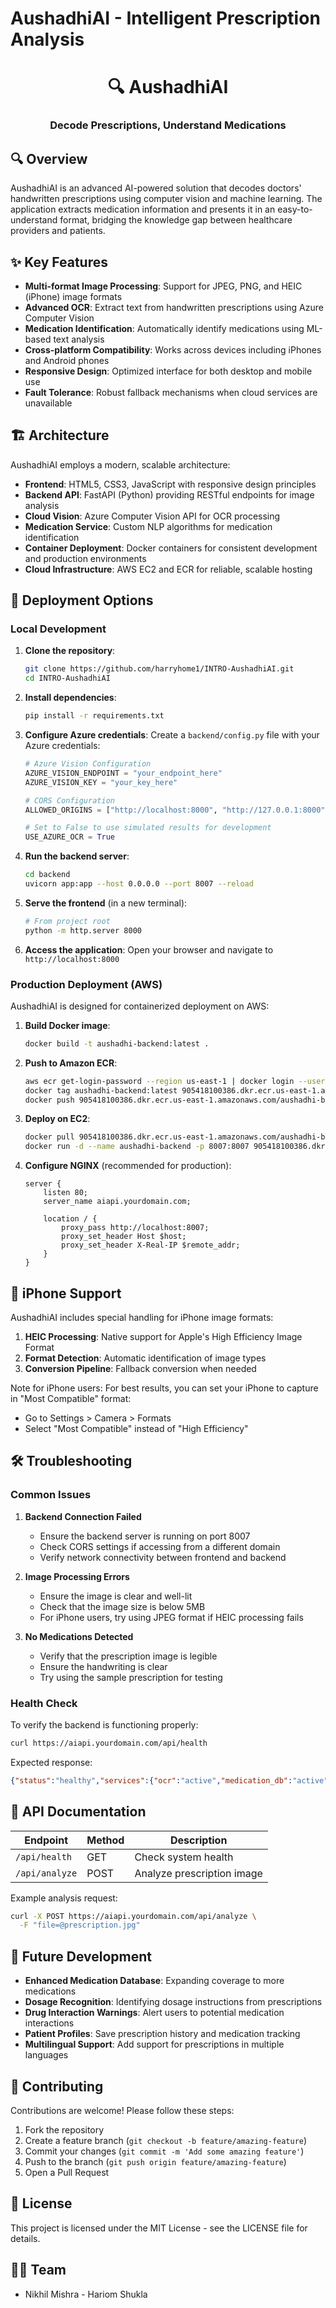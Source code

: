 # AushadhiAI - Intelligent Prescription Analysis

<div align="center">
  <!-- Logo placeholder -->
  <h1>🔍 AushadhiAI</h1>
  <h3>Decode Prescriptions, Understand Medications</h3>
</div>

## 🔍 Overview

AushadhiAI is an advanced AI-powered solution that decodes doctors' handwritten prescriptions using computer vision and machine learning. The application extracts medication information and presents it in an easy-to-understand format, bridging the knowledge gap between healthcare providers and patients.

## ✨ Key Features

- **Multi-format Image Processing**: Support for JPEG, PNG, and HEIC (iPhone) image formats
- **Advanced OCR**: Extract text from handwritten prescriptions using Azure Computer Vision
- **Medication Identification**: Automatically identify medications using ML-based text analysis
- **Cross-platform Compatibility**: Works across devices including iPhones and Android phones
- **Responsive Design**: Optimized interface for both desktop and mobile use
- **Fault Tolerance**: Robust fallback mechanisms when cloud services are unavailable

## 🏗️ Architecture

AushadhiAI employs a modern, scalable architecture:

- **Frontend**: HTML5, CSS3, JavaScript with responsive design principles
- **Backend API**: FastAPI (Python) providing RESTful endpoints for image analysis
- **Cloud Vision**: Azure Computer Vision API for OCR processing
- **Medication Service**: Custom NLP algorithms for medication identification
- **Container Deployment**: Docker containers for consistent development and production environments
- **Cloud Infrastructure**: AWS EC2 and ECR for reliable, scalable hosting

## 🚀 Deployment Options

### Local Development

1. **Clone the repository**:
   ```bash
   git clone https://github.com/harryhome1/INTRO-AushadhiAI.git
   cd INTRO-AushadhiAI
   ```

2. **Install dependencies**:
   ```bash
   pip install -r requirements.txt
   ```

3. **Configure Azure credentials**:
   Create a `backend/config.py` file with your Azure credentials:
   ```python
   # Azure Vision Configuration
   AZURE_VISION_ENDPOINT = "your_endpoint_here"
   AZURE_VISION_KEY = "your_key_here"
   
   # CORS Configuration
   ALLOWED_ORIGINS = ["http://localhost:8000", "http://127.0.0.1:8000"]
   
   # Set to False to use simulated results for development
   USE_AZURE_OCR = True
   ```

4. **Run the backend server**:
   ```bash
   cd backend
   uvicorn app:app --host 0.0.0.0 --port 8007 --reload
   ```

5. **Serve the frontend** (in a new terminal):
   ```bash
   # From project root
   python -m http.server 8000
   ```

6. **Access the application**:
   Open your browser and navigate to `http://localhost:8000`

### Production Deployment (AWS)

AushadhiAI is designed for containerized deployment on AWS:

1. **Build Docker image**:
   ```bash
   docker build -t aushadhi-backend:latest .
   ```

2. **Push to Amazon ECR**:
   ```bash
   aws ecr get-login-password --region us-east-1 | docker login --username AWS --password-stdin 905418100386.dkr.ecr.us-east-1.amazonaws.com
   docker tag aushadhi-backend:latest 905418100386.dkr.ecr.us-east-1.amazonaws.com/aushadhi-backend:latest
   docker push 905418100386.dkr.ecr.us-east-1.amazonaws.com/aushadhi-backend:latest
   ```

3. **Deploy on EC2**:
   ```bash
   docker pull 905418100386.dkr.ecr.us-east-1.amazonaws.com/aushadhi-backend:latest
   docker run -d --name aushadhi-backend -p 8007:8007 905418100386.dkr.ecr.us-east-1.amazonaws.com/aushadhi-backend:latest
   ```

4. **Configure NGINX** (recommended for production):
   ```nginx
   server {
       listen 80;
       server_name aiapi.yourdomain.com;
       
       location / {
           proxy_pass http://localhost:8007;
           proxy_set_header Host $host;
           proxy_set_header X-Real-IP $remote_addr;
       }
   }
   ```

## 📱 iPhone Support

AushadhiAI includes special handling for iPhone image formats:

1. **HEIC Processing**: Native support for Apple's High Efficiency Image Format
2. **Format Detection**: Automatic identification of image types
3. **Conversion Pipeline**: Fallback conversion when needed

Note for iPhone users: For best results, you can set your iPhone to capture in "Most Compatible" format:
- Go to Settings > Camera > Formats
- Select "Most Compatible" instead of "High Efficiency"

## 🛠️ Troubleshooting

### Common Issues

1. **Backend Connection Failed**
   - Ensure the backend server is running on port 8007
   - Check CORS settings if accessing from a different domain
   - Verify network connectivity between frontend and backend

2. **Image Processing Errors**
   - Ensure the image is clear and well-lit
   - Check that the image size is below 5MB
   - For iPhone users, try using JPEG format if HEIC processing fails

3. **No Medications Detected**
   - Verify that the prescription image is legible
   - Ensure the handwriting is clear
   - Try using the sample prescription for testing

### Health Check

To verify the backend is functioning properly:
```bash
curl https://aiapi.yourdomain.com/api/health
```

Expected response:
```json
{"status":"healthy","services":{"ocr":"active","medication_db":"active","api":"active"}}
```

## 📄 API Documentation

| Endpoint | Method | Description |
|----------|--------|-------------|
| `/api/health` | GET | Check system health |
| `/api/analyze` | POST | Analyze prescription image |

Example analysis request:
```bash
curl -X POST https://aiapi.yourdomain.com/api/analyze \
  -F "file=@prescription.jpg"
```

## 🔮 Future Development

- **Enhanced Medication Database**: Expanding coverage to more medications
- **Dosage Recognition**: Identifying dosage instructions from prescriptions
- **Drug Interaction Warnings**: Alert users to potential medication interactions
- **Patient Profiles**: Save prescription history and medication tracking
- **Multilingual Support**: Add support for prescriptions in multiple languages

## 🤝 Contributing

Contributions are welcome! Please follow these steps:

1. Fork the repository
2. Create a feature branch (`git checkout -b feature/amazing-feature`)
3. Commit your changes (`git commit -m 'Add some amazing feature'`)
4. Push to the branch (`git push origin feature/amazing-feature`)
5. Open a Pull Request

## 📜 License

This project is licensed under the MIT License - see the LICENSE file for details.

## 👨‍💻 Team

- Nikhil Mishra - Hariom Shukla
